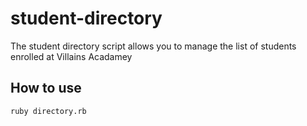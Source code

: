 # student-directory

The student directory script allows you to manage the list of students enrolled at Villains Acadamey

## How to use

```shell
ruby directory.rb
```
